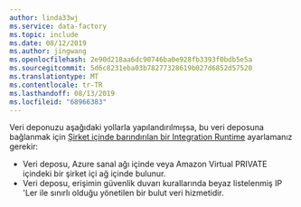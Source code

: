 ```yaml
---
author: linda33wj
ms.service: data-factory
ms.topic: include
ms.date: 08/12/2019
ms.author: jingwang
ms.openlocfilehash: 2e90d218aa6dc90746ba0e928fb3393f0bdb5e5a
ms.sourcegitcommit: 5d6c8231eba03b78277328619b027d6852d57520
ms.translationtype: MT
ms.contentlocale: tr-TR
ms.lasthandoff: 08/13/2019
ms.locfileid: "68966383"
---
```

<!--
    Separate the generic requirement on Self-hosted Integration Runtime set-up from connector articles.
-->
Veri deponuzu aşağıdaki yollarla yapılandırılmışsa, bu veri deposuna bağlanmak için [Şirket içinde barındırılan bir Integration Runtime](../articles/data-factory/create-self-hosted-integration-runtime.md) ayarlamanız gerekir:

- Veri deposu, Azure sanal ağı içinde veya Amazon Virtual PRIVATE içindeki bir şirket içi ağ içinde bulunur.
- Veri deposu, erişimin güvenlik duvarı kurallarında beyaz listelenmiş IP 'Ler ile sınırlı olduğu yönetilen bir bulut veri hizmetidir.
